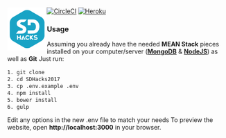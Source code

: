 # <img src="static/assets/img/logo.png" height="100" style="float:left;">
[![CircleCI](https://circleci.com/gh/SDHacks/SDHacks2017.svg?style=svg)](https://circleci.com/gh/SDHacks/SDHacks2017) [![Heroku](http://heroku-badge.herokuapp.com/?app=sdhacks2017-prod&style=flat)](https://www.sdhacks.io/)

### Usage

Assuming you already have the needed **MEAN Stack** pieces installed on your computer/server (**[MongoDB](https://www.mongodb.com/)** & **[NodeJS](https://nodejs.org/en/)**) as well as **Git** Just run:

    1. git clone
    2. cd SDHacks2017
    3. cp .env.example .env
    4. npm install
    5. bower install
    6. gulp
    
Edit any options in the new .env file to match your needs
To preview the website, open **http://localhost:3000** in your browser.
